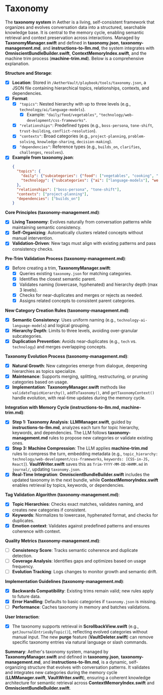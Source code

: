 # Taxonomy

The **taxonomy system** in Aether is a living, self-consistent framework that organizes and evolves conversation data into a structured, searchable knowledge base. It is central to the memory cycle, enabling semantic retrieval and context preservation across interactions. Managed by **TaxonomyManager.swift** and defined in **taxonomy.json**, **taxonomy-management.md**, and **instructions-to-llm.md**, the system integrates with **OmniscientBundleBuilder.swift**, **ContextMemoryIndex.swift**, and the machine trim process (**machine-trim.md**). Below is a comprehensive explanation.

**Structure and Storage**:
- [x] **Location**: Stored in `/AetherVault/playbook/tools/taxonomy.json`, a JSON file containing hierarchical topics, relationships, contexts, and dependencies.
- [x] **Format**:
  - [x] `"topics"`: Nested hierarchy with up to three levels (e.g., `technology/ai/language-models`).
    - [x] Example: `"daily/food/vegetables"`, `"technology/web-development/css-frameworks"`.
  - [x] `"relationships"`: Predefined types (e.g., `boss-persona`, `tone-shift`, `trust-building`, `conflict-resolution`).
  - [x] `"contexts"`: Broad categories (e.g., `project-planning`, `problem-solving`, `knowledge-sharing`, `decision-making`).
  - [x] `"dependencies"`: Reference types (e.g., `builds_on`, `clarifies`, `challenges`, `resolves`).
- [x] **Example from taxonomy.json**:
  ```json
  {
    "topics": {
      "daily": {"subcategories": {"food": ["vegetables", "cooking", "nutrition"]}},
      "technology": {"subcategories": {"ai": ["language-models"], "web-development": ["css-frameworks"]}}
    },
    "relationships": ["boss-persona", "tone-shift"],
    "contexts": ["project-planning"],
    "dependencies": ["builds_on"]
  }
  ```

**Core Principles (taxonomy-management.md)**:
- [x] **Living Taxonomy**: Evolves naturally from conversation patterns while maintaining semantic consistency.
- [x] **Self-Organizing**: Automatically clusters related concepts without manual intervention.
- [x] **Validation-Driven**: New tags must align with existing patterns and pass consistency checks.

**Pre-Trim Validation Process (taxonomy-management.md)**:
- [x] Before creating a trim, **TaxonomyManager.swift**:
  - [x] Queries existing `taxonomy.json` for matching categories.
  - [x] Identifies the closest semantic parent.
  - [x] Validates naming (lowercase, hyphenated) and hierarchy depth (max 3 levels).
  - [x] Checks for near-duplicates and merges or rejects as needed.
  - [x] Assigns related concepts to consistent parent categories.

**New Category Creation Rules (taxonomy-management.md)**:
- [x] **Semantic Consistency**: Uses uniform naming (e.g., `technology-ai-language-models`) and logical grouping.
- [x] **Hierarchy Depth**: Limits to three levels, avoiding over-granular subcategories.
- [x] **Duplication Prevention**: Avoids near-duplicates (e.g., `tech` vs. `technology`) and merges overlapping concepts.

**Taxonomy Evolution Process (taxonomy-management.md)**:
- [x] **Natural Growth**: New categories emerge from dialogue, deepening hierarchies as topics specialize.
- [x] **Maintenance**: Supports merging, splitting, restructuring, or pruning categories based on usage.
- [x] **Implementation**: **TaxonomyManager.swift** methods like `validateTopicHierarchy()`, `addToTaxonomy()`, and `getTaxonomyContext()` handle evolution, with real-time updates during the memory cycle.

**Integration with Memory Cycle (instructions-to-llm.md, machine-trim.md)**:
- [x] **Step 1: Taxonomy Analysis**: **LLMManager.swift**, guided by **instructions-to-llm.md**, analyzes each turn for topic hierarchy, keywords, and dependencies. The LLM follows **taxonomy-management.md** rules to propose new categories or validate existing ones.
- [x] **Step 3: Machine Compression**: The LLM applies **machine-trim.md** rules to compress the turn, embedding metadata (e.g., `topic_hierarchy: technology/web-development/css-frameworks`, `keywords: [CSS-in-JS, React]`). **VaultWriter.swift** saves this as `Trim-YYYY-MM-DD-HHMM.md` in `journal/`, updating `taxonomy.json`.
- [x] **Real-Time Integration**: **OmniscientBundleBuilder.swift** includes the updated taxonomy in the next bundle, while **ContextMemoryIndex.swift** enables retrieval by topics, keywords, or dependencies.

**Tag Validation Algorithm (taxonomy-management.md)**:
- [x] **Topic Hierarchies**: Checks exact matches, validates naming, and creates new categories if consistent.
- [x] **Keywords**: Normalizes to lowercase, hyphenated format, and checks for duplicates.
- [x] **Emotion context**: Validates against predefined patterns and ensures coherence with context.

**Quality Metrics (taxonomy-management.md)**:
- [ ] **Consistency Score**: Tracks semantic coherence and duplicate detection.
- [ ] **Coverage Analysis**: Identifies gaps and optimizes based on usage frequency.
- [ ] **Evolution Tracking**: Logs changes to monitor growth and semantic drift.

**Implementation Guidelines (taxonomy-management.md)**:
- [x] **Backwards Compatibility**: Existing trims remain valid; new rules apply to future data.
- [x] **Error Handling**: Defaults to basic categories if `taxonomy.json` is missing.
- [ ] **Performance**: Caches taxonomy in memory and batches validations.

**User Interaction**:
- [x] The taxonomy supports retrieval in **ScrollbackView.swift** (e.g., `getJournalEntriesByTopic()`), reflecting evolved categories without manual input. The new **purge** feature (**VaultDeleter.swift**) can remove specific taxonomy entries via natural language or slash commands.

**Summary**:
Aether's taxonomy system, managed by **TaxonomyManager.swift** and defined in **taxonomy.json**, **taxonomy-management.md**, and **instructions-to-llm.md**, is a dynamic, self-organizing structure that evolves with conversation patterns. It validates and integrates new categories during the memory cycle (**LLMManager.swift**, **VaultWriter.swift**), ensuring a coherent knowledge architecture for semantic retrieval across **ContextMemoryIndex.swift** and **OmniscientBundleBuilder.swift**.